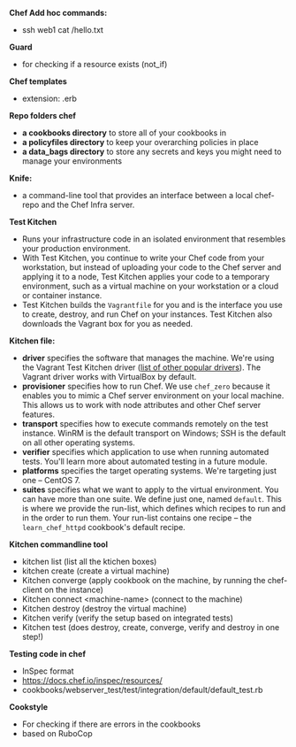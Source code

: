 **Chef Add hoc commands:**
- ssh web1 cat /hello.txt

**Guard**
- for checking if a resource exists (not_if)

**Chef templates**

- extension: .erb

**Repo folders chef**

- **a cookbooks directory** to store all of your cookbooks in
- **a policyfiles directory** to keep your overarching policies in place
- **a data_bags directory** to store any secrets and keys you might need to manage your environments

**Knife:**

- a command-line tool that provides an interface between a local chef-repo and the Chef Infra server.

**Test Kitchen** 

- Runs your infrastructure code in an isolated environment that resembles your production environment.
- With Test Kitchen, you continue to write your Chef code from your  workstation, but instead of uploading your code to the Chef server and  applying it to a node, Test Kitchen applies your code to a temporary  environment, such as a virtual machine on your workstation or a cloud or container instance.
- Test Kitchen builds the `Vagrantfile` for  you and is the interface you use to create, destroy, and run Chef on  your instances. Test Kitchen also downloads the Vagrant box for you as  needed.

**Kitchen file:**

- **driver** specifies the software that manages the machine. We're using the Vagrant Test Kitchen driver ([list of other popular drivers](https://docs.chef.io/config_yml_kitchen.html#drivers)). The Vagrant driver works with VirtualBox by default.
- **provisioner** specifies how to run Chef. We use `chef_zero` because it enables you to mimic a Chef server environment on your local machine. This allows us to work with node attributes and other Chef  server features.
- **transport** specifies how to execute commands  remotely on the test instance. WinRM is the default transport on  Windows; SSH is the default on all other operating systems.
- **verifier** specifies which application to use when running automated tests. You'll learn more about automated testing in a future module.
- **platforms** specifies the target operating systems. We're targeting just one – CentOS 7.
- **suites** specifies what we want to apply to the virtual environment. You can have more than one suite. We define just one, named `default`. This is where we provide the run-list, which defines which recipes to  run and in the order to run them. Your run-list contains one recipe –  the `learn_chef_httpd` cookbook's default recipe.

**Kitchen commandline tool**

- kitchen list (list all the ktichen boxes)
- kitchen create (create a virtual machine)
- Kitchen converge (apply cookbook on the machine, by running the chef-client on the instance)
- Kitchen connect \<machine-name\> (connect to the machine)
- Kitchen destroy (destroy the virtual machine)
- Kitchen verify (verify the setup based on integrated tests)
- Kitchen test (does destroy, create, converge, verify and destroy in one step!)

**Testing code in chef**

- InSpec format
- https://docs.chef.io/inspec/resources/
- cookbooks/webserver_test/test/integration/default/default_test.rb

**Cookstyle**

- For checking if there are errors in the cookbooks
- based on RuboCop

